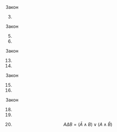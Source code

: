 Закон

3.

Закон

5.

6.

Закон

13.

14.

Закон

15.

16.

Закон 

18.

19.

20.  $$A \Delta B = (\bar A \wedge B) \vee (  A \wedge \bar B)$$ 
